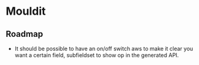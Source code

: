 <h1>Mouldit</h1>
<h2>Roadmap</h2>
<ul>
  <li>It should be possible to have an on/off switch aws to make it clear you want a certain field, subfieldset to show op in the generated API.</li>
</ul>
